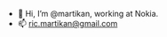 - 👋 Hi, I’m @martikan, working at Nokia.
- 📫 ric.martikan@gmail.com

<!---
martikan/martikan is a ✨ special ✨ repository because its `README.md` (this file) appears on your GitHub profile.
You can click the Preview link to take a look at your changes.
--->
